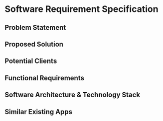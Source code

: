 # Software Requirement Specification

## Problem Statement


## Proposed Solution


## Potential Clients


## Functional Requirements


## Software Architecture & Technology Stack


## Similar Existing Apps
